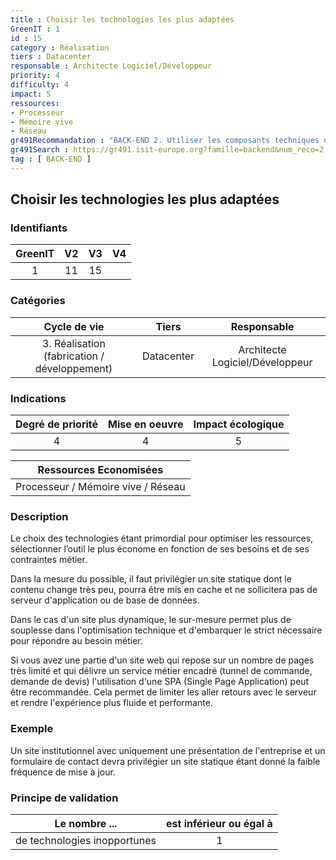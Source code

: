 ```yaml
---
title : Choisir les technologies les plus adaptées
GreenIT : 1
id : 15
category : Réalisation
tiers : Datacenter
responsable : Architecte Logiciel/Développeur
priority: 4
difficulty: 4
impact: 5
ressources:
- Processeur
- Mémoire vive
- Réseau
gr491Recommandation : "BACK-END 2. Utiliser les composants techniques qui améliorent les aspects NR, sécurité et performance"
gr491Search : https://gr491.isit-europe.org?famille=backend&num_reco=2
tag : [ BACK-END ]
---
```


## Choisir les technologies les plus adaptées

### Identifiants

| GreenIT |  V2  |  V3  |  V4  |
|:-------:|:----:|:----:|:----:|
|   1   |  11 | 15  |      |

### Catégories

| Cycle de vie |  Tiers  |  Responsable  |
|:---------:|:----:|:----:|
| 3. Réalisation (fabrication / développement) | Datacenter | Architecte Logiciel/Développeur |

### Indications

| Degré de priorité |      Mise en oeuvre       |  Impact écologique    |
|:-------------------:|:-------------------------:|:---------------------:|
| 4 | 4 | 5 |

|Ressources Economisées                                      |
|:----------------------------------------------------------:|
|  Processeur / Mémoire vive / Réseau  |

### Description

Le choix des technologies étant primordial pour optimiser les ressources, sélectionner l’outil le plus économe en fonction de ses besoins
et de ses contraintes métier.

Dans la mesure du possible, il faut privilégier un site statique dont le contenu change très peu, pourra être mis en cache et ne sollicitera pas de serveur d'application ou de base de données.

Dans le cas d'un site plus dynamique, le sur-mesure permet plus de souplesse dans l'optimisation technique et d'embarquer le strict nécessaire pour répondre au besoin métier.

Si vous avez une partie d'un site web qui repose sur un nombre de pages très limité et qui délivre un service métier encadré (tunnel de commande, demande de devis) l'utilisation d'une SPA (Single Page Application) peut être recommandée. Cela permet de limiter les aller retours avec le serveur et rendre l'expérience plus fluide et performante.

### Exemple

Un site institutionnel avec uniquement une présentation de l'entreprise et un formulaire de contact devra privilégier un site statique étant donné la faible fréquence de mise à jour. 

### Principe de validation

| Le nombre ...     | est inférieur ou égal à   |  
|-------------------|:-------------------------:|
| de technologies inopportunes  | 1  |
